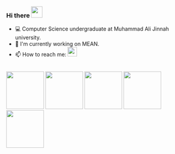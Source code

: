 ### Hi there <img src="https://raw.githubusercontent.com/iampavangandhi/iampavangandhi/master/gifs/Hi.gif" width="30px">

- 💻 Computer Science undergraduate at Muhammad Ali Jinnah university.
- 🔭 I'm currently working on MEAN.
- 📫 How to reach me: <a href="https://www.linkedin.com/in/mustafa-jawed-48781b185/"><img src="https://img.shields.io/badge/linkedin-%230077B5.svg?&style=for-the-badge&logo=linkedin&logoColor=white" height=25></a>

<br><img src="https://www.iconfinder.com/data/icons/logos-3/600/React.js_logo-512.png" width="100px" height="100px">
<img src="https://upload.wikimedia.org/wikipedia/commons/thumb/c/cf/Angular_full_color_logo.svg/1200px-Angular_full_color_logo.svg.png" width="100px" height="100px">
<img src="https://cdn.pixabay.com/photo/2015/04/23/17/41/node-js-736399_960_720.png" width="100px" height="100px">
<img src="https://webassets.mongodb.com/_com_assets/cms/mongodb_logo1-76twgcu2dm.png" width="100px" height="100px">
<img src="https://seeklogo.com/images/P/PHP-logo-0B2FDC4529-seeklogo.com.png" width="100px" height="100px">



